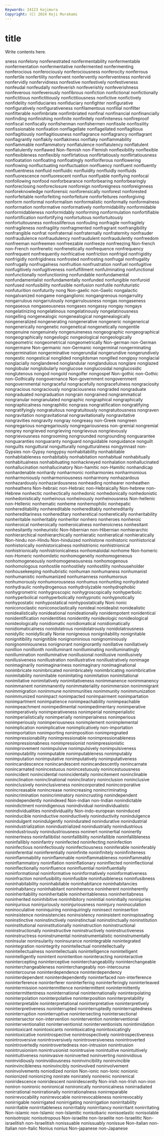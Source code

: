 ```yaml
---
Keywords: 24123 kojimura
Copyright: (C) 2024 Koji Murakami
---
```


# title

Write contents here.



sness nonfelony
nonfenestrated nonfermentability nonfermentable nonfermentation nonfermentative nonfermented nonfermenting nonferocious nonferociously nonferociousness
nonferocity nonferrous nonfertile nonfertility nonfervent nonfervently nonferventness nonfervid nonfervidly nonfervidness
nonfestive nonfestively nonfestiveness nonfeudal nonfeudally nonfeverish nonfeverishly nonfeverishness nonfeverous nonfeverously
nonfibrous nonfiction nonfictional nonfictionally nonfictitious nonfictitiously nonfictitiousness nonfictive nonfictively nonfidelity
nonfiduciaries nonfiduciary nonfighter nonfigurative nonfiguratively nonfigurativeness nonfilamentous nonfilial nonfilter nonfilterable
nonfimbriate nonfimbriated nonfinal nonfinancial nonfinancially nonfinding nonfinishing nonfinite nonfinitely nonfiniteness
nonfireproof nonfiscal nonfiscally nonfisherman nonfishermen nonfissile nonfissility nonfissionable nonfixation nonflagellate
nonflagellated nonflagitious nonflagitiously nonflagitiousness nonflagrance nonflagrancy nonflagrant nonflagrantly nonflakily nonflakiness
nonflaky nonflammability nonflammable nonflammatory nonflatulence nonflatulency nonflatulent nonflatulently nonflawed Non-flemish
non-Flemish nonflexibility nonflexible nonflexibleness nonflexibly nonflirtatious nonflirtatiously nonflirtatiousness nonfloatation nonfloating
nonfloatingly nonfloriferous nonflowering nonflowing nonfluctuating nonfluctuation nonfluency nonfluent nonfluently nonfluentness
nonfluid nonfluidic nonfluidity nonfluidly nonfluids nonfluorescence nonfluorescent nonflux nonflyable nonflying
nonfocal nonfollowing nonfood nonforbearance nonforbearing nonforbearingly nonforeclosing nonforeclosure nonforeign nonforeigness
nonforeignness nonforeknowledge nonforensic nonforensically nonforest nonforested nonforfeitable nonforfeiting nonforfeiture nonforfeitures
nonforgiving nonform nonformal nonformalism nonformalistic nonformally nonformalness nonformation nonformative nonformatively
nonformidability nonformidable nonformidableness nonformidably nonforming nonformulation nonfortifiable nonfortification nonfortifying nonfortuitous
nonfortuitously nonfortuitousness nonfossiliferous nonfouling nonfragile nonfragilely nonfragileness nonfragility nonfragmented nonfragrant
nonfrangibility nonfrangible nonfrat nonfraternal nonfraternally nonfraternity nonfrauder nonfraudulence nonfraudulency nonfraudulent
nonfraudulently nonfreedom nonfreeman nonfreemen nonfreezable nonfreeze nonfreezing Non-french non-French nonfrenetic
nonfrenetically nonfrequence nonfrequency nonfrequent nonfrequently nonfricative nonfriction nonfrigid nonfrigidity nonfrigidly
nonfrigidness nonfrosted nonfrosting nonfrugal nonfrugality nonfrugally nonfrugalness nonfruition nonfrustration nonfuel
nonfugitive nonfugitively nonfugitiveness nonfulfillment nonfulminating nonfunctional nonfunctionally nonfunctioning nonfundable nonfundamental
nonfundamentalist nonfundamentally nonfunded nonfungible nonfuroid nonfused nonfusibility nonfusible nonfusion nonfutile
nonfuturistic nonfuturition nonfuturity nong Non-gaelic non-Gaelic nongalactic nongalvanized nongame nonganglionic
nongangrenous nongarrulity nongarrulous nongarrulously nongarrulousness nongas nongaseness nongaseous nongaseousness nongases
nongassy nongay nongays nongelatinizing nongelatinous nongelatinously nongelatinousness nongelling nongenealogic nongenealogical
nongenealogically nongeneralized nongenerating nongenerative nongeneric nongenerical nongenerically nongenetic nongenetical nongenetically
nongentile nongenuine nongenuinely nongenuineness nongeographic nongeographical nongeographically nongeologic nongeological nongeologically
nongeometric nongeometrical nongeometrically Non-german non-German nongermane Non-germanic non-Germanic nongerminal nongerminating
nongermination nongerminative nongerundial nongerundive nongerundively nongestic nongestical nongilded nongildsman nongilled
nongipsy nonglacial nonglacially nonglandered nonglandular nonglandulous nonglare nonglazed nonglobular nonglobularly
nonglucose nonglucosidal nonglucosidic nonglutenous nongod nongold nongolfer nongospel Non-gothic non-Gothic
non-Gothically nongovernance Non-government nongovernment nongovernmental nongraceful nongracefully nongracefulness nongraciosity nongracious
nongraciously nongraciousness nongraded nongraduate nongraduated nongraduation nongrain nongrained nongrammatical nongranular
nongranulated nongraphic nongraphical nongraphically nongraphicalness nongraphitic nongrass nongratification nongratifying nongratifyingly
nongratuitous nongratuitously nongratuitousness nongraven nongravitation nongravitational nongravitationally nongravitative nongravities nongravity
nongray nongreasy non-Greek nongreen nongregarious nongregariously nongregariousness non-gremial nongremial nongrey
nongrieved nongrieving nongrievous nongrievously nongrievousness nongrooming nongrounded nongrounding nonguarantee nonguaranties
nonguaranty nonguard nonguidable nonguidance nonguilt nonguilts nonguttural nongutturally nongutturalness nongymnast
non-Gypsies non-Gypsy nongypsy nonhabitability nonhabitable nonhabitableness nonhabitably nonhabitation nonhabitual nonhabitually
nonhabitualness nonhabituating nonhackneyed nonhalation nonhallucinated nonhallucination nonhallucinatory Non-hamitic non-Hamitic nonhandicap
nonhardenable nonhardy nonharmonic nonharmonies nonharmonious nonharmoniously nonharmoniousness nonharmony nonhazardous nonhazardously
nonhazardousness nonheading nonhearer nonheathen nonheathens Non-hebraic non-Hebraic non-Hebraically Non-hebrew non-Hebrew
nonhectic nonhectically nonhedonic nonhedonically nonhedonistic nonhedonistically nonheinous nonheinously nonheinousness Non-hellenic
non-Hellenic nonhematic nonheme nonhemophilic nonhepatic nonhereditability nonhereditable nonhereditably nonhereditarily nonhereditariness
nonhereditary nonheretical nonheretically nonheritability nonheritable nonheritably nonheritor nonhero nonheroes nonheroic
nonheroical nonheroically nonheroicalness nonheroicness nonhesitant nonhesitantly nonheuristic Non-hibernian non-Hibernian nonhierarchic
nonhierarchical nonhierarchically nonhieratic nonhieratical nonhieratically Non-hindu non-Hindu Non-hinduized nonhistone nonhistoric
nonhistorical nonhistorically nonhistoricalness nonhistrionic nonhistrionical nonhistrionically nonhistrionicalness nonhomaloidal nonhome Non-homeric
non-Homeric nonhomiletic nonhomogeneity nonhomogeneous nonhomogeneously nonhomogeneousness nonhomogenous nonhomologous nonhostile nonhostilely
nonhostility nonhouseholder nonhousekeeping nonhubristic nonhuman nonhumaness nonhumanist nonhumanistic nonhumanized nonhumanness
nonhumorous nonhumorously nonhumorousness nonhumus nonhunting nonhydrated nonhydraulic nonhydrogenous nonhydrolyzable nonhydrophobic
nonhygrometric nonhygroscopic nonhygroscopically nonhyperbolic nonhyperbolical nonhyperbolically nonhypnotic nonhypnotically nonhypostatic nonhypostatical
nonhypostatically Noni nonic noniconoclastic noniconoclastically nonideal nonidealist nonidealistic nonidealistically nonideational
nonideationally nonidempotent nonidentical nonidentification nonidentities nonidentity nonideologic nonideological nonideologically nonidiomatic
nonidiomatical nonidiomatically nonidiomaticalness nonidolatrous nonidolatrously nonidolatrousness nonidyllic nonidyllically Nonie nonigneous
nonignitability nonignitable nonignitibility nonignitible nonignominious nonignominiously nonignominiousness nonignorant nonignorantly nonillative
nonillatively nonillion nonillionth nonilluminant nonilluminating nonilluminatingly nonillumination nonilluminative nonillusional nonillusive
nonillusively nonillusiveness nonillustration nonillustrative nonillustratively nonimage nonimaginarily nonimaginariness nonimaginary nonimaginational
nonimbricate nonimbricated nonimbricately nonimbricating nonimbricative nonimitability nonimitable nonimitating nonimitation nonimitational
nonimitative nonimitatively nonimitativeness nonimmanence nonimmanency nonimmanent nonimmanently nonimmateriality nonimmersion nonimmigrant
nonimmigration nonimmune nonimmunities nonimmunity nonimmunization nonimmunized nonimpact nonimpacted nonimpairment nonimpartation
nonimpartment nonimpatience nonimpeachability nonimpeachable nonimpeachment nonimpedimental nonimpedimentary nonimperative nonimperatively nonimperativeness
nonimperial nonimperialistic nonimperialistically nonimperially nonimperialness nonimperious nonimperiously nonimperiousness nonimplement nonimplemental
nonimplication nonimplicative nonimplicatively non-importation nonimportation nonimporting nonimposition nonimpregnated nonimpressionability nonimpressionable
nonimpressionableness nonimpressionabness nonimpressionist nonimpressionistic nonimprovement nonimpulsive nonimpulsively nonimpulsiveness nonimputability nonimputable
nonimputableness nonimputably nonimputation nonimputative nonimputatively nonimputativeness nonincandescence nonincandescent nonincandescently nonincarnate
nonincarnated nonincestuous nonincestuously nonincestuousness nonincident nonincidental nonincidentally nonincitement noninclinable noninclination
noninclinational noninclinatory noninclusion noninclusive noninclusively noninclusiveness nonincorporated nonincorporative nonincreasable nonincrease
nonincreasing nonincriminating nonincrimination nonincriminatory nonincrusting nonindependent nonindependently nonindexed Non-indian non-Indian
nonindictable nonindictment nonindigenous nonindividual nonindividualistic nonindividualities nonindividuality Non-indo-european noninduced noninducible
noninductive noninductively noninductivity nonindulgence nonindulgent nonindulgently nonindurated nonindurative nonindustrial nonindustrialization
nonindustrialized nonindustrially nonindustrious nonindustriously nonindustriousness noninert noninertial noninertly noninertness noninfallibilist
noninfallibility noninfallible noninfallibleness noninfallibly noninfantry noninfected noninfecting noninfection noninfectious noninfectiously
noninfectiousness noninferable noninferably noninferential noninferentially noninfinite noninfinitely noninfiniteness noninflammability noninflammable
noninflammableness noninflammably noninflammatory noninflation noninflationary noninflected noninflectional noninflectionally noninfluence noninfluential
noninfluentially noninformational noninformative noninformatively noninformativeness noninfraction noninfusibility noninfusible noninfusibleness noninfusibness
noninhabitability noninhabitable noninhabitance noninhabitancies noninhabitancy noninhabitant noninherence noninherent noninherently noninheritability
noninheritable noninheritableness noninheritabness noninherited noninhibitive noninhibitory noninitial noninitially noninjuries noninjurious
noninjuriously noninjuriousness noninjury noninoculation noninoculative noninquiring noninquiringly noninsect noninsertion noninsistence
noninsistencies noninsistency noninsistent noninspissating noninstinctive noninstinctively noninstinctual noninstinctually noninstitution noninstitutional
noninstitutionally noninstruction noninstructional noninstructionally noninstructive noninstructively noninstructiveness noninstructress noninstrumental noninstrumentalistic
noninstrumentally noninsular noninsularity noninsurance nonintegrable nonintegrated nonintegration nonintegrity nonintellectual nonintellectually
nonintellectualness nonintellectuals nonintelligence nonintelligent nonintelligently nonintent nonintention noninteracting noninteractive nonintercepting
noninterceptive noninterchangeability noninterchangeable noninterchangeableness noninterchangeably non-intercourse nonintercourse noninterdependence noninterdependency noninterdependent
noninterdependently noninterfaced non-interference noninterference noninterferer noninterfering noninterferingly noninterleaved nonintermission nonintermittence
nonintermittent nonintermittently nonintermittentness noninternational noninternationally noninterpolating noninterpolation noninterpolative noninterposition noninterpretability
noninterpretable noninterpretational noninterpretative noninterpretively noninterpretiveness noninterrupted noninterruptedly noninterruptedness noninterruption noninterruptive
nonintersecting nonintersectional nonintersector non-intervention nonintervention noninterventional noninterventionalist noninterventionist noninterventionists nonintimidation
nonintoxicant nonintoxicants nonintoxicating nonintoxicatingly nonintoxicative nonintrospective nonintrospectively nonintrospectiveness nonintroversive nonintroversively
nonintroversiveness nonintroverted nonintrovertedly nonintrovertedness non-intrusion nonintrusion nonintrusionism nonintrusionist nonintrusive nonintuitive
nonintuitively nonintuitiveness noninvasive noninverted noninverting noninvidious noninvidiously noninvidiousness noninvincibility noninvincible
noninvincibleness noninvincibly noninvolved noninvolvement noninvolvements noniodized nonion Non-ionic non-Ionic nonionic
nonionized nonionizing nonirate nonirately nonirenic nonirenical noniridescence noniridescent noniridescently Non-irish
non-Irish non-iron noniron nonironic nonironical nonironically nonironicalness nonirradiated nonirrational nonirrationally
nonirrationalness nonirreparable nonirrevocability nonirrevocable nonirrevocableness nonirrevocably nonirrigable nonirrigated nonirrigating nonirrigation
nonirritability nonirritable nonirritableness nonirritably nonirritancy nonirritant nonirritating Non-islamic non-Islamic non-Islamitic
nonisobaric nonisoelastic nonisolable nonisotropic nonisotropous Non-israelite non-Israelite non-Israelitic Non-israelitish non-Israelitish
nonissuable nonissuably nonissue Non-italian non-Italian non-Italic Nonius nonius Non-japanese non-Japanese
